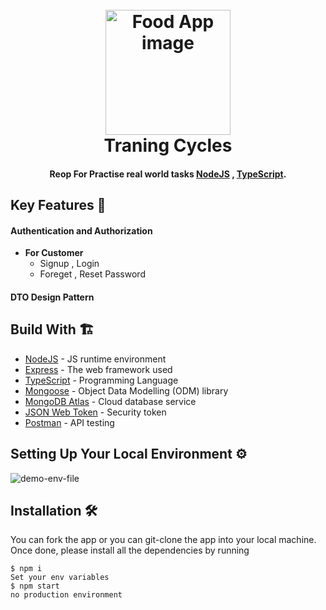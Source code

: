 <h1 align="center">
  <br>
  <img src="https://github.com/aboodmagdy1/Traning_Cycles/tree/master/pictures/training-and-development-1.jpg" alt="Food App image" width="200">
  <br>
    Traning Cycles

  <br>
</h1>

<h4 align="center">Reop For Practise real world tasks <a href="https://nodejs.org/en/" target="_blank">NodeJS</a> , <a href="https://www.typescriptlang.org/" target="_blank">TypeScript</a>.</h4>

## Key Features 📝

#### Authentication and Authorization
  - **For Customer**
    - Signup , Login 
    - Foreget , Reset Password
  
    
#### DTO Design Pattern

## Build With 🏗️

* [NodeJS](https://nodejs.org/en/) - JS runtime environment
* [Express](http://expressjs.com/) - The web framework used
* [TypeScript](https://www.typescriptlang.org/) - Programming Language
* [Mongoose](https://mongoosejs.com/) - Object Data Modelling (ODM) library
* [MongoDB Atlas](https://www.mongodb.com/cloud/atlas) - Cloud database service
* [JSON Web Token](https://jwt.io/) - Security token
* [Postman](https://www.getpostman.com/) - API testing 





## Setting Up Your Local Environment ⚙️
![demo-env-file](https://github.com/aboodmagdy1/Traning_Cycles/tree/master/pictures/envVars.png)

## Installation 🛠️
You can fork the app or you can git-clone the app into your local machine. Once done, please install all the
dependencies by running
```
$ npm i
Set your env variables
$ npm start 
no production environment


